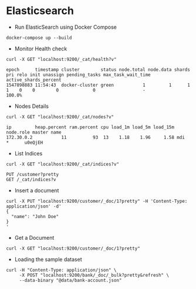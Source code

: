 # Elasticsearch

* Run ElasticSearch using Docker Compose

``` shell
docker-compose up --build
```

* Monitor Health check
``` shell
curl -X GET "localhost:9200/_cat/health?v"
```

```
epoch      timestamp cluster        status node.total node.data shards pri relo init unassign pending_tasks max_task_wait_time active_shards_percent
1547898883 11:54:43  docker-cluster green           1         1      1   1    0    0        0             0                  -                100.0%
```

* Nodes Details
``` shell
curl -X GET "localhost:9200/_cat/nodes?v"
```

``` shell
ip         heap.percent ram.percent cpu load_1m load_5m load_15m node.role master name
172.30.0.2           11          93  13    1.18    1.96     1.58 mdi       *      u0eQjEH
```

* List Indices
``` shell
curl -X GET "localhost:9200/_cat/indices?v"
```

``` shell
PUT /customer?pretty
GET /_cat/indices?v
```

* Insert a document
``` shell
curl -X PUT "localhost:9200/customer/_doc/1?pretty" -H 'Content-Type: application/json' -d'
{
  "name": "John Doe"
}
'

```
* Get a Document
``` shell
curl -X GET "localhost:9200/customer/_doc/1?pretty"
```

* Loading the sample dataset

``` shell	 
curl -H "Content-Type: application/json" \
     -X POST "localhost:9200/bank/_doc/_bulk?pretty&refresh" \
	 --data-binary "@data/bank-account.json"
```
